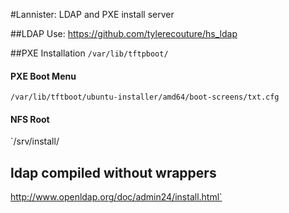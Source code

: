 #Lannister: LDAP and PXE install server

##LDAP
Use: https://github.com/tylerecouture/hs_ldap
 

##PXE Installation
`/var/lib/tftpboot/`

#### PXE Boot Menu
`/var/lib/tftboot/ubuntu-installer/amd64/boot-screens/txt.cfg`

#### NFS Root
`/srv/install/

## ldap compiled without wrappers
http://www.openldap.org/doc/admin24/install.html`
